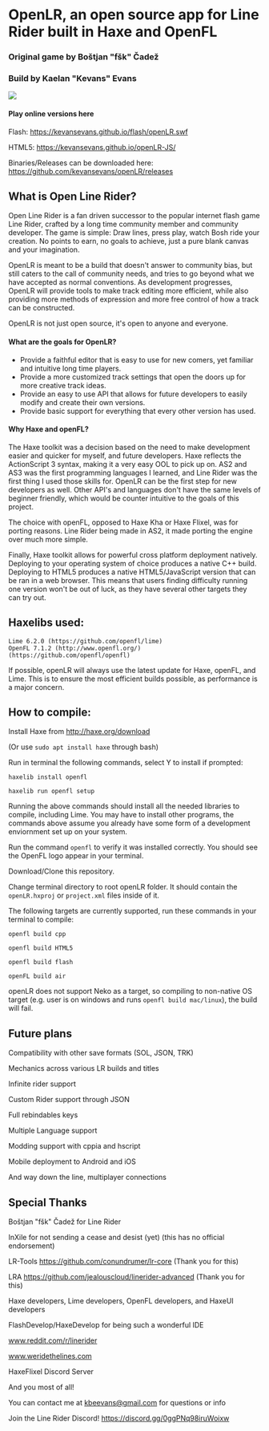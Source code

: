 # OpenLR, an open source app for Line Rider built in Haxe and OpenFL

### Original game by Boštjan "fšk" Čadež

### Build by Kaelan "Kevans" Evans

![](http://i.imgur.com/YlYlSZS.gif)
	
#### Play online versions here
	
Flash: https://kevansevans.github.io/flash/openLR.swf
	
HTML5: https://kevansevans.github.io/openLR-JS/
	
Binaries/Releases can be downloaded here: https://github.com/kevansevans/openLR/releases
	
## What is Open Line Rider?

Open Line Rider is a fan driven successor to the popular internet flash game Line Rider, crafted by a long time community member and community developer. The game is simple: Draw lines, press play, watch Bosh ride your creation. No points to earn, no goals to achieve, just a pure blank canvas and your imagination.

OpenLR is meant to be a build that doesn't answer to community bias, but still caters to the call of community needs, and tries to go beyond what we have accepted as normal conventions. As development progresses, OpenLR will provide tools to make track editing more efficient, while also providing more methods of expression and more free control of how a track can be constructed.

OpenLR is not just open source, it's open to anyone and everyone.

#### What are the goals for OpenLR?

- Provide a faithful editor that is easy to use for new comers, yet familiar and intuitive long time players.
- Provide a more customized track settings that open the doors up for more creative track ideas.
- Provide an easy to use API that allows for future developers to easily modify and create their own versions.
- Provide basic support for everything that every other version has used.

#### Why Haxe and openFL?

The Haxe toolkit was a decision based on the need to make development easier and quicker for myself, and future developers. Haxe reflects the ActionScript 3 syntax, making it a very easy OOL to pick up on. AS2 and AS3 was the first programming languages I learned, and Line Rider was the first thing I used those skills for. OpenLR can be the first step for new developers as well. Other API's and languages don't have the same levels of beginner friendly, which would be counter intuitive to the goals of this project.

The choice with openFL, opposed to Haxe Kha or Haxe Flixel, was for porting reasons. Line Rider being made in AS2, it made porting the engine over much more simple.

Finally, Haxe toolkit allows for powerful cross platform deployment natively. Deploying to your operating system of choice produces a native C++ build. Deploying to HTML5 produces a native HTML5/JavaScript version that can be ran in a web browser. This means that users finding difficulty running one version won't be out of luck, as they have several other targets they can try out.

## Haxelibs used:
	
	Lime 6.2.0 (https://github.com/openfl/lime)
	OpenFL 7.1.2 (http://www.openfl.org/) (https://github.com/openfl/openfl)
	
If possible, openLR will always use the latest update for Haxe, openFL, and Lime. This is to ensure the most efficient builds possible, as performance is a major concern.
	
## How to compile:
	
Install Haxe from http://haxe.org/download

(Or use `sudo apt install haxe` through bash)
	
Run in terminal the following commands, select Y to install if prompted:
	
	haxelib install openfl
	
	haxelib run openfl setup
	
Running the above commands should install all the needed libraries to compile, including Lime. You may have to install other
programs, the commands above assume you already have some form of a development enviornment set up on your system.

Run the command `openfl` to verify it was installed correctly. You should see the OpenFL logo appear in your terminal.

Download/Clone this repository.

Change terminal directory to root openLR folder. It should contain the `openLR.hxproj` or `project.xml` files inside of it.

The following targets are currently supported, run these commands in your terminal to compile:
	
	openfl build cpp
	
	openfl build HTML5
	
	openfl build flash
	
	openFL build air
	
openLR does not support Neko as a target, so compiling to non-native OS target (e.g. user is on windows and runs `openfl build mac/linux`), the build will fail.

## Future plans

Compatibility with other save formats (SOL, JSON, TRK)

Mechanics across various LR builds and titles

Infinite rider support

Custom Rider support through JSON

Full rebindables keys

Multiple Language support

Modding support with cppia and hscript

Mobile deployment to Android and iOS

And way down the line, multiplayer connections

## Special Thanks

Boštjan "fšk" Čadež for Line Rider

InXile for not sending a cease and desist (yet) (this has no official endorsement)

LR-Tools https://github.com/conundrumer/lr-core (Thank you for this)

LRA https://github.com/jealouscloud/linerider-advanced (Thank you for this)

Haxe developers, Lime developers, OpenFL developers, and HaxeUI developers

FlashDevelop/HaxeDevelop for being such a wonderful IDE

www.reddit.com/r/linerider

www.weridethelines.com

HaxeFlixel Discord Server

And you most of all!

You can contact me at kbeevans@gmail.com for questions or info

Join the Line Rider Discord! https://discord.gg/0ggPNq98iruWoixw